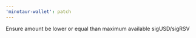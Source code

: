 ```yaml
---
'minotaur-wallet': patch
---
```


Ensure amount be lower or equal than maximum available sigUSD/sigRSV
